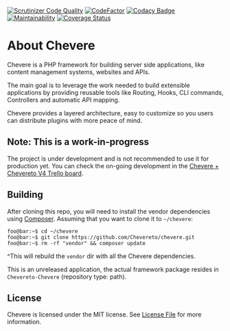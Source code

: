 [![Scrutinizer Code
Quality](https://scrutinizer-ci.com/g/Chevereto/chevere/badges/quality-score.png?b=master)](https://scrutinizer-ci.com/g/Chevereto/chevere/?branch=master)
[![CodeFactor](https://www.codefactor.io/repository/github/Chevereto/chevere/badge)](https://www.codefactor.io/repository/github/Chevereto/chevere)
[![Codacy Badge](https://api.codacy.com/project/badge/Grade/de5d887d9d764665937274cdcfd133d4)](https://www.codacy.com/manual/inbox_5/chevere?utm_source=github.com&utm_medium=referral&utm_content=Chevereto/chevere&utm_campaign=Badge_Grade)
[![Maintainability](https://api.codeclimate.com/v1/badges/731248da89d50d1f3385/maintainability)](https://codeclimate.com/github/Chevereto/chevere/maintainability)
[![Coverage Status](https://coveralls.io/repos/github/Chevereto/chevere/badge.svg?branch=master)](https://coveralls.io/github/Chevereto/chevere?branch=master)

# About Chevere

Chevere is a PHP framework for building server side applications, like content management systems, websites and APIs.

The main goal is to leverage the work needed to build extensible applications by providing reusable tools like Routing, Hooks, CLI commands, Controllers and automatic API mapping.

Chevere provides a layered architecture, easy to customize so you users can distribute plugins with more peace of mind.

## Note: This is a work-in-progress

The project is under development and is not recommended to use it for production yet. You can check the on-going development in the [Chevere + Chevereto V4 Trello board](https://trello.com/b/DCZhECwN/chevere-chevereto-v4).

## Building

After cloning this repo, you will need to install the vendor dependencies using
[Composer](https://getcomposer.org/). Assuming that you want to clone it to `~/chevere`:

```console
foo@bar:~$ cd ~/chevere
foo@bar:~$ git clone https://github.com/Chevereto/chevere.git
foo@bar:~$ rm -rf "vendor" && composer update
```

^This will rebuild the `vendor` dir with all the Chevere dependencies.

This is an unreleased application, the actual framework package resides in `Chevereto-Chevere` (repository type:
path).

## License

Chevere is licensed under the MIT license. See [License File](LICENSE) for more information.
